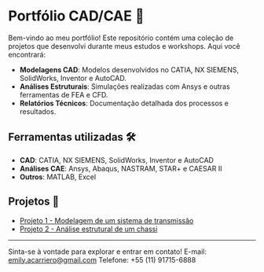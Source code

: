 # Portfólio CAD/CAE 🚀

Bem-vindo ao meu portfólio! Este repositório contém uma coleção de projetos que desenvolvi durante meus estudos e workshops. Aqui você encontrará:

- **Modelagens CAD**: Modelos desenvolvidos no CATIA, NX SIEMENS, SolidWorks, Inventor e AutoCAD.
- **Análises Estruturais**: Simulações realizadas com Ansys e outras ferramentas de FEA e CFD.
- **Relatórios Técnicos**: Documentação detalhada dos processos e resultados.

## Ferramentas utilizadas 🛠️
- **CAD**: CATIA, NX SIEMENS, SolidWorks, Inventor e AutoCAD
- **Análises CAE**: Ansys, Abaqus, NASTRAM, STAR+ e CAESAR II
- **Outros**: MATLAB, Excel

## Projetos 📂
- [Projeto 1 - Modelagem de um sistema de transmissão](projetos-CAD/projeto1/)
- [Projeto 2 - Análise estrutural de um chassi](analises-estruturais/projeto1/)

---

Sinta-se à vontade para explorar e entrar em contato!
E-mail: emily.acarriero@gmail.com
Telefone: +55 (11) 91715-6888
